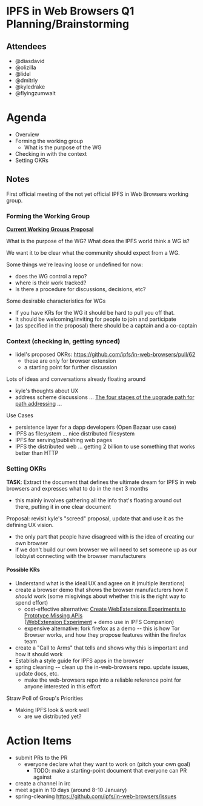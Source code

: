 # IPFS in Web Browsers Q1 Planning/Brainstorming 

## Attendees

- @diasdavid
- @olizilla
- @lidel
- @dmitriy
- @kyledrake
- @flyingzumwalt

# Agenda
- Overview
- Forming the working group
	- What is the purpose of the WG
- Checking in with the context
- Setting OKRs

## Notes

First official meeting of the not yet official IPFS in Web Browsers working group.

### Forming the Working Group

**[Current Working Groups Proposal](https://github.com/ipfs/ipfs/blob/8dc70f4d9676b181734c7818908f422af8fb47f5/WORKING_GROUPS.md#integration-with-web-browsers)**

What is the purpose of the WG? What does the IPFS world think a WG is?

We want it to be clear what the community should expect from a WG.

Some things we're leaving loose or undefined for now:
- does the WG control a repo?
- where is their work tracked?
- Is there a procedure for discussions, decisions, etc?

Some desirable characteristics for WGs
- If you have KRs for the WG it should be hard to pull you off that.
- It should be welcoming/inviting for people to join and participate
- (as specified in the proposal) there should be a captain and a co-captain 


### Context (checking in, getting synced)

- lidel's proposed OKRs: https://github.com/ipfs/in-web-browsers/pull/62
  - these are only for browser extension
  - a starting point for further discussion

Lots of ideas and conversations already floating around
- kyle's thoughts about UX
- address scheme discussions ... [The four stages of the upgrade path for path addressing](https://github.com/ipfs/specs/pull/152#issuecomment-284628862) ... 

Use Cases
- persistence layer for a dapp developers (Open Bazaar use case)
- IPFS as filesystem ... nice distributed filesystem
- IPFS for serving/publishing web pages
- IPFS the distributed web ... getting 2 billion to use something that works better than HTTP


### Setting OKRs

**TASK**: Extract the document that defines the ultimate dream for IPFS in web browsers and expresses what to do in the next 3 months
- this mainly involves gathering all the info that's floating around out there, putting it in one clear document

Proposal: revisit kyle's "screed" proposal, update that and use it as the defining UX vision.
- the only part that people have disagreed with is the idea of creating our own browser
- if we don't build our own browser we will need to set someone up as our lobbyist connecting with the browser manufacturers 

#### Possible KRs

- Understand what is the ideal UX and agree on it (multiple iterations)
- create a browser demo that shows the browser manufacturers how it _should_ work (some misgivings about whether this is the right way to spend effort)
	- cost-effective alternative: [Create WebExtensions Experiments to Prototype Missing APIs](https://github.com/ipfs-shipyard/ipfs-companion/issues/343)    
      ([WebExtension Experiment](https://webextensions-experiments.readthedocs.io/en/latest/)  + demo use in IPFS Companion)
	- expensive alternative: fork firefox as a demo -- this is how Tor Browser works, and how they propose features within the firefox team 
- create a "Call to Arms" that tells and shows why this is important and how it should work
- Establish a style guide for IPFS apps in the browser
- spring cleaning -- clean up the in-web-browsers repo. update issues, update docs, etc.
	- make the web-browsers repo into a reliable reference point for anyone interested in this effort 
  
Straw Poll of Group's Priorities
- Making IPFS look & work well
	- are we distributed yet?

# Action Items 
- submit PRs to the PR
  - everyone declare what they want to work on (pitch your own goal)
	- TODO: make a starting-point document that everyone can PR against
- create a channel in irc 
- meet again in 10 days (around 8-10 January)
- spring-cleaning https://github.com/ipfs/in-web-browsers/issues


